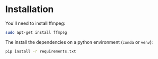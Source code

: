 # Installation

You'll need to install ffmpeg:
```bash
sudo apt-get install ffmpeg
```
The install the dependencies on a python environment (`conda` or `venv`):

```bash
pip install -r requirements.txt
```